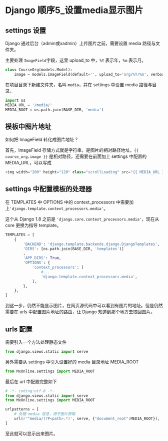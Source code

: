 # Django 顺序5_设置media显示图片



## settings 设置

Django 通过后台（admin或xadmin）上传图片之前，需要设置 media 路径与文件夹。

主要处理 `ImageField`字段，这里 upload_to 中，`%Y` 表示年，`%m` 表示月。

```python
class CourseOrg(models.Model):
    image = models.ImageField(default='', upload_to='org/%Y/%m', verbose_name='logo', max_length=100)
```



在项目目录下新建文件夹，名叫 `media`，并在 settings 中设置 media 路径与目录。

```python
import os
MEDIA_URL = '/media/'
MEDIA_ROOT = os.path.join(BASE_DIR, 'media')
```



## 模板中图片地址

如何把 ImageField 转化成图片地址？

首先，ImageField 存储方式就是字符串，是图片的相对路径地址。`{{ course_org.image }}` 是相对路径，还需要在前面加上 settings 中配置的 MEDIA_URL，可以写成

```python
<img width="200" height="120" class="scrollLoading" src="{{ MEDIA_URL }}{{ org.image }}"/>
```



## settings 中配置模板的处理器

在 TEMPLATES 中 OPTIONS 中的 context_processors 中需要加上`'django.template.context_processors.media'`。

这个从 Django 1.8 之前是 `'django.core.context_processors.media'`，现在从 core 更换为指导 template。

```python
TEMPLATES = [
    {
        'BACKEND': 'django.template.backends.django.DjangoTemplates',
        'DIRS': [os.path.join(BASE_DIR, 'templates')]
        ,
        'APP_DIRS': True,
        'OPTIONS': {
            'context_processors': [
                #...
                'django.template.context_processors.media',
            ],
        },
    },
]
```



到这一步，仍然不能显示图片，在网页源代码中可以看到有图片的地址。但是仍然需要在 urls 中配置图片地址的路由，让 Django 知道到那个地方去取回图片。



## urls 配置

需要引入一个方法处理静态文件

```python
from django.views.static import serve
```

另外需要从 settings 中引入设置好的 media 目录地址 MEDIA_ROOT

```python
from MxOnline.settings import MEDIA_ROOT
```

最后在 url 中配置完整如下

```python
# -*- coding:utf-8 -*-
from django.views.static import serve
from MxOnline.settings import MEDIA_ROOT

urlpatterns = [
    # 处理 media 信息，用于图片获取
    url(r'^media/(?P<path>.*)', serve, {"document_root":MEDIA_ROOT}),
]
```



至此就可以显示出来图片。









